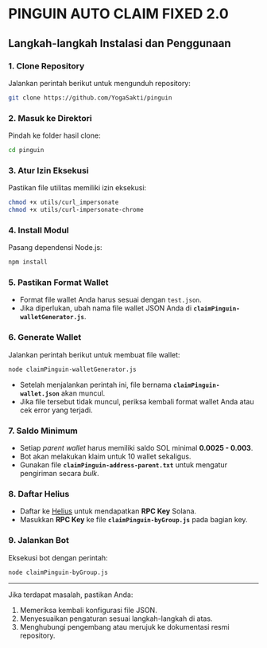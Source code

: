 # **PINGUIN AUTO CLAIM FIXED 2.0**  

## **Langkah-langkah Instalasi dan Penggunaan**

### **1. Clone Repository**
Jalankan perintah berikut untuk mengunduh repository:
```bash
git clone https://github.com/YogaSakti/pinguin
```

### **2. Masuk ke Direktori**
Pindah ke folder hasil clone:
```bash
cd pinguin
```

### **3. Atur Izin Eksekusi**
Pastikan file utilitas memiliki izin eksekusi:
```bash
chmod +x utils/curl_impersonate
chmod +x utils/curl-impersonate-chrome
```

### **4. Install Modul**
Pasang dependensi Node.js:
```bash
npm install
```

### **5. Pastikan Format Wallet**
- Format file wallet Anda harus sesuai dengan `test.json`.
- Jika diperlukan, ubah nama file wallet JSON Anda di **`claimPinguin-walletGenerator.js`**.

### **6. Generate Wallet**
Jalankan perintah berikut untuk membuat file wallet:
```bash
node claimPinguin-walletGenerator.js
```
- Setelah menjalankan perintah ini, file bernama **`claimPinguin-wallet.json`** akan muncul.
- Jika file tersebut tidak muncul, periksa kembali format wallet Anda atau cek error yang terjadi.

### **7. Saldo Minimum**
- Setiap *parent wallet* harus memiliki saldo SOL minimal **0.0025 - 0.003**.
- Bot akan melakukan klaim untuk 10 wallet sekaligus.
- Gunakan file **`claimPinguin-address-parent.txt`** untuk mengatur pengiriman secara *bulk*.

### **8. Daftar Helius**
- Daftar ke [Helius](https://www.helius.xyz/) untuk mendapatkan **RPC Key** Solana.
- Masukkan **RPC Key** ke file **`claimPinguin-byGroup.js`** pada bagian key.

### **9. Jalankan Bot**
Eksekusi bot dengan perintah:
```bash
node claimPinguin-byGroup.js
```

---

Jika terdapat masalah, pastikan Anda:
1. Memeriksa kembali konfigurasi file JSON.
2. Menyesuaikan pengaturan sesuai langkah-langkah di atas.
3. Menghubungi pengembang atau merujuk ke dokumentasi resmi repository.
